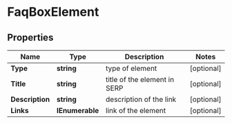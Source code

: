 # FaqBoxElement


## Properties

| Name | Type | Description | Notes |
|------------ | ------------- | ------------- | -------------|
**Type** | **string** | type of element |[optional]|
**Title** | **string** | title of the element in SERP |[optional]|
**Description** | **string** | description of the link |[optional]|
**Links** | **IEnumerable<LinkElement>** | link of the element |[optional]|